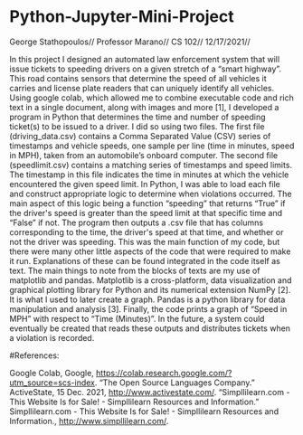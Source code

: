 # Python-Jupyter-Mini-Project

George Stathopoulos//
Professor Marano//
CS 102//
12/17/2021//

 In this project I designed  an  automated  law  enforcement  system  that  will  issue  tickets to speeding drivers on a given stretch of a “smart highway”.  This road contains sensors that determine the speed of all vehicles it carries and license plate readers that can uniquely identify all vehicles. Using google colab, which allowed me to combine executable code and rich text in a single document, along with images and more [1], I developed  a  program in Python that  determines  the  time  and  number  of speeding  ticket(s)  to  be  issued  to  a  driver. I did so using two files.  The  first  file (driving_data.csv) contains a Comma Separated Value (CSV) series of timestamps and vehicle speeds,  one  sample  per  line (time  in  minutes,  speed  in  MPH),  taken from  an  automobile’s  onboard computer.  The second file (speedlimit.csv) contains a matching series of timestamps and speed  limits. The  timestamp  in  this  file  indicates  the  time  in  minutes  at  which  the  vehicle encountered the given speed limit.  In Python, I was able to load each file and construct appropriate logic to determine when violations occurred. The main aspect of this logic being a function “speeding” that returns “True” if the driver's speed is greater than the speed limit at that specific time and “False” if not. The program then outputs a .csv file that has columns corresponding to the time, the driver's speed at that time, and whether or not the driver was speeding. This was the main function of my code, but there were many other little aspects of the code that were required to make it run. Explanations of these can be found integrated in the code itself as text. The main things to note from the blocks of texts are my use of matplotlib and pandas. Matplotlib is a cross-platform, data visualization and graphical plotting library for Python and its numerical extension NumPy [2]. It is what I used to later create a graph. Pandas is a python library for data manipulation and analysis [3]. Finally, the code prints a graph of “Speed in MPH” with respect to “Time (Minutes)”. In the future, a system could eventually be created that reads these outputs and distributes tickets when a violation is recorded.

#References:

Google Colab, Google, https://colab.research.google.com/?utm_source=scs-index. 
“The Open Source Languages Company.” ActiveState, 15 Dec. 2021, http://www.activestate.com/. 
“Simpllilearn.com - This Website Is for Sale! - Simpllilearn Resources and Information.” Simpllilearn.com - This Website Is for Sale! - Simpllilearn Resources and Information., http://www.simpllilearn.com/. 

